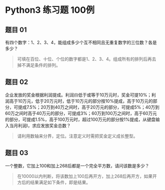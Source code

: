 Python3 练习题 100例
====================


## 题目 01 ##

有四个数字：1、2、3、4，能组成多少个互不相同且无重复数字的三位数？各是多少？

> 可填在百位、十位、个位的数字都是1、2、3、4。组成所有的排列后再去 掉不满足条件的排列。


## 题目 02 ##

企业发放的奖金根据利润提成。利润(I)低于或等于10万元时，奖金可提10%；利润高于10万元，低于20万元时，低于10万元的部分按10%提成，高于10万元的部分，可提成7.5%；20万到40万之间时，高于20万元的部分，可提成5%；40万到60万之间时高于40万元的部分，可提成3%；60万到100万之间时，高于60万元的部分，可提成1.5%，高于100万元时，超过100万元的部分按1%提成，从键盘输入当月利润I，求应发放奖金总数？

> 请利用数轴来分界，定位。注意定义时需把奖金定义成长整型。


## 题目 03 ##

一个整数，它加上100和加上268后都是一个完全平方数，请问该数是多少？

> 在10000以内判断，将该数加上100后再开方，加上268后再开方，如果开方后的结果满足如下条件，即是结果。
